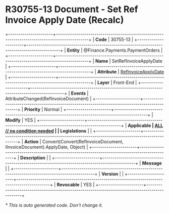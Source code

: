 ﻿---
erp.type: front-end-business-rule
erp.entity: Finance.Payments.PaymentOrders
---

# R30755-13 Document - Set Ref Invoice Apply Date (Recalc)
+----------------------+----------------------------------------------------------------------------------------------+
| **Code**             | 30755-13                                                                                     |
+----------------------+----------------------------------------------------------------------------------------------+
| **Entity**           | @Finance.Payments.PaymentOrders                                                              |
+----------------------+----------------------------------------------------------------------------------------------+
| **Name**             | SetRefInvoiceApplyDate                                                                       |
+----------------------+----------------------------------------------------------------------------------------------+
| **Attribute**        | [RefInvoiceApplyDate](../entities/Finance.Payments.PaymentOrders.md#refinvoiceapplydate)     |
+----------------------+----------------------------------------------------------------------------------------------+
| **Layer**            | Front-End                                                                                    |
+----------------------+----------------------------------------------------------------------------------------------+
| **Events**           | AttributeChanged(RefInvoiceDocument)                                                         |
+----------------------+----------------------------------------------------------------------------------------------+
| **Priority**         | Normal                                                                                       |
+----------------------+----------------------------------------------------------------------------------------------+
| **Modify**           | YES                                                                                          |
+----------------------+----------------------------------------------------------------------------------------------+
| **Applicable         | [ALL // no condition needed](xref:applicable-legislations)                                   |
| Legislations**       |                                                                                              |
+----------------------+----------------------------------------------------------------------------------------------+
| **Action**           | Convert(Convert(RefInvoiceDocument, IInvoiceDocument).ApplyDate, Object)                     |
+----------------------+----------------------------------------------------------------------------------------------+
| **Description**      |                                                                                              |
+----------------------+----------------------------------------------------------------------------------------------+
| **Message**          |                                                                                              |
+----------------------+----------------------------------------------------------------------------------------------+
| **Version**          |                                                                                              |
+----------------------+----------------------------------------------------------------------------------------------+
| **Revocable**        | YES                                                                                          |
+----------------------+----------------------------------------------------------------------------------------------+

*\* This is auto generated code. Don't change it.*

